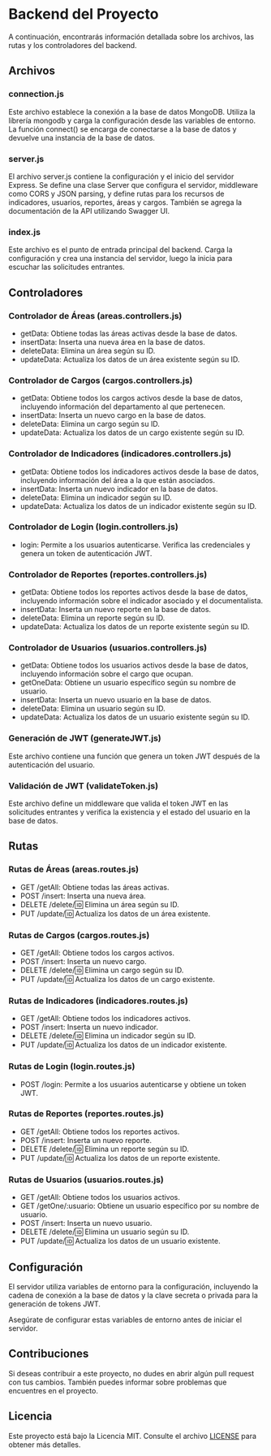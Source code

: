 # Backend del Proyecto

A continuación, encontrarás información detallada sobre los archivos, las rutas y los controladores del backend.

## Archivos

### connection.js

 Este archivo establece la conexión a la base de datos MongoDB. Utiliza la librería mongodb y carga la configuración desde las variables de entorno. La función connect() se encarga de conectarse a la base de datos y devuelve una instancia de la base de datos.

### server.js

 El archivo server.js contiene la configuración y el inicio del servidor Express. Se define una clase Server que configura el servidor, middleware como CORS y JSON parsing, y define rutas para los recursos de indicadores, usuarios, reportes, áreas y cargos. También se agrega la documentación de la API utilizando Swagger UI.

### index.js

 Este archivo es el punto de entrada principal del backend. Carga la configuración y crea una instancia del servidor, luego la inicia para escuchar las solicitudes entrantes.

## Controladores

### Controlador de Áreas (areas.controllers.js)

- getData: Obtiene todas las áreas activas desde la base de datos.
- insertData: Inserta una nueva área en la base de datos.
- deleteData: Elimina un área según su ID.
- updateData: Actualiza los datos de un área existente según su ID.

### Controlador de Cargos (cargos.controllers.js)

- getData: Obtiene todos los cargos activos desde la base de datos, incluyendo información del departamento al que pertenecen.
- insertData: Inserta un nuevo cargo en la base de datos.
- deleteData: Elimina un cargo según su ID.
- updateData: Actualiza los datos de un cargo existente según su ID.

### Controlador de Indicadores (indicadores.controllers.js)

- getData: Obtiene todos los indicadores activos desde la base de datos, incluyendo información del área a la que están asociados.
- insertData: Inserta un nuevo indicador en la base de datos.
- deleteData: Elimina un indicador según su ID.
- updateData: Actualiza los datos de un indicador existente según su ID.

### Controlador de Login (login.controllers.js)

- login: Permite a los usuarios autenticarse. Verifica las credenciales y genera un token de autenticación JWT.

### Controlador de Reportes (reportes.controllers.js)

- getData: Obtiene todos los reportes activos desde la base de datos, incluyendo información sobre el indicador asociado y el documentalista.
- insertData: Inserta un nuevo reporte en la base de datos.
- deleteData: Elimina un reporte según su ID.
- updateData: Actualiza los datos de un reporte existente según su ID.

### Controlador de Usuarios (usuarios.controllers.js)

- getData: Obtiene todos los usuarios activos desde la base de datos, incluyendo información sobre el cargo que ocupan.
- getOneData: Obtiene un usuario específico según su nombre de usuario.
- insertData: Inserta un nuevo usuario en la base de datos.
- deleteData: Elimina un usuario según su ID.
- updateData: Actualiza los datos de un usuario existente según su ID.

### Generación de JWT (generateJWT.js)

 Este archivo contiene una función que genera un token JWT después de la autenticación del usuario.

### Validación de JWT (validateToken.js)

 Este archivo define un middleware que valida el token JWT en las solicitudes entrantes y verifica la existencia y el estado del usuario en la base de datos.

## Rutas

### Rutas de Áreas (areas.routes.js)

- GET /getAll: Obtiene todas las áreas activas.
- POST /insert: Inserta una nueva área.
- DELETE /delete/:id: Elimina un área según su ID.
- PUT /update/:id: Actualiza los datos de un área existente.

### Rutas de Cargos (cargos.routes.js)

- GET /getAll: Obtiene todos los cargos activos.
- POST /insert: Inserta un nuevo cargo.
- DELETE /delete/:id: Elimina un cargo según su ID.
- PUT /update/:id: Actualiza los datos de un cargo existente.

### Rutas de Indicadores (indicadores.routes.js)

- GET /getAll: Obtiene todos los indicadores activos.
- POST /insert: Inserta un nuevo indicador.
- DELETE /delete/:id: Elimina un indicador según su ID.
- PUT /update/:id: Actualiza los datos de un indicador existente.

### Rutas de Login (login.routes.js)

- POST /login: Permite a los usuarios autenticarse y obtiene un token JWT.

### Rutas de Reportes (reportes.routes.js)

- GET /getAll: Obtiene todos los reportes activos.
- POST /insert: Inserta un nuevo reporte.
- DELETE /delete/:id: Elimina un reporte según su ID.
- PUT /update/:id: Actualiza los datos de un reporte existente.

### Rutas de Usuarios (usuarios.routes.js)

- GET /getAll: Obtiene todos los usuarios activos.
- GET /getOne/:usuario: Obtiene un usuario específico por su nombre de usuario.
- POST /insert: Inserta un nuevo usuario.
- DELETE /delete/:id: Elimina un usuario según su ID.
- PUT /update/:id: Actualiza los datos de un usuario existente.

## Configuración

 El servidor utiliza variables de entorno para la configuración, incluyendo la cadena de conexión a la base de datos y la clave secreta o privada para la generación de tokens JWT.

 Asegúrate de configurar estas variables de entorno antes de iniciar el servidor.


## Contribuciones

Si deseas contribuir a este proyecto, no dudes en abrir algún pull request con tus cambios. También puedes informar sobre problemas que encuentres en el proyecto.

## Licencia

Este proyecto está bajo la Licencia MIT. Consulte el archivo [LICENSE](../LICENSE) para obtener más detalles.